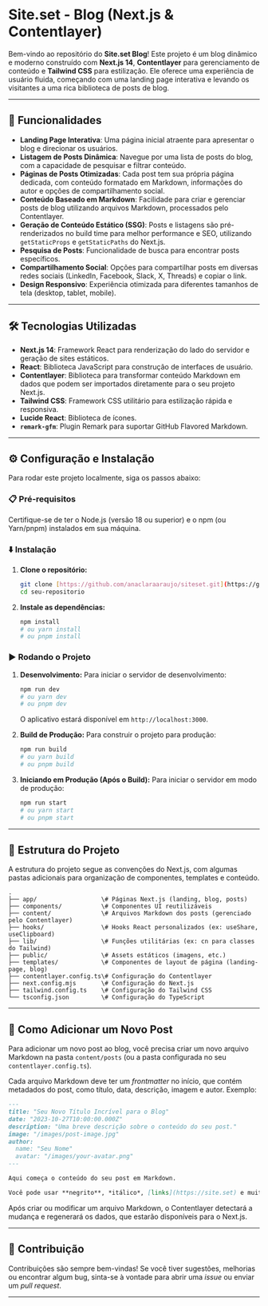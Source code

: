 # Site.set - Blog (Next.js & Contentlayer)

Bem-vindo ao repositório do **Site.set Blog**! Este projeto é um blog dinâmico e moderno construído com **Next.js 14**, **Contentlayer** para gerenciamento de conteúdo e **Tailwind CSS** para estilização. Ele oferece uma experiência de usuário fluida, começando com uma landing page interativa e levando os visitantes a uma rica biblioteca de posts de blog.

---

## 🚀 Funcionalidades

* **Landing Page Interativa**: Uma página inicial atraente para apresentar o blog e direcionar os usuários.
* **Listagem de Posts Dinâmica**: Navegue por uma lista de posts do blog, com a capacidade de pesquisar e filtrar conteúdo.
* **Páginas de Posts Otimizadas**: Cada post tem sua própria página dedicada, com conteúdo formatado em Markdown, informações do autor e opções de compartilhamento social.
* **Conteúdo Baseado em Markdown**: Facilidade para criar e gerenciar posts de blog utilizando arquivos Markdown, processados pelo Contentlayer.
* **Geração de Conteúdo Estático (SSG)**: Posts e listagens são pré-renderizados no build time para melhor performance e SEO, utilizando `getStaticProps` e `getStaticPaths` do Next.js.
* **Pesquisa de Posts**: Funcionalidade de busca para encontrar posts específicos.
* **Compartilhamento Social**: Opções para compartilhar posts em diversas redes sociais (LinkedIn, Facebook, Slack, X, Threads) e copiar o link.
* **Design Responsivo**: Experiência otimizada para diferentes tamanhos de tela (desktop, tablet, mobile).

---

## 🛠️ Tecnologias Utilizadas

* **Next.js 14**: Framework React para renderização do lado do servidor e geração de sites estáticos.
* **React**: Biblioteca JavaScript para construção de interfaces de usuário.
* **Contentlayer**: Biblioteca para transformar conteúdo Markdown em dados que podem ser importados diretamente para o seu projeto Next.js.
* **Tailwind CSS**: Framework CSS utilitário para estilização rápida e responsiva.
* **Lucide React**: Biblioteca de ícones.
* **`remark-gfm`**: Plugin Remark para suportar GitHub Flavored Markdown.

---

## ⚙️ Configuração e Instalação

Para rodar este projeto localmente, siga os passos abaixo:

### 📋 Pré-requisitos

Certifique-se de ter o Node.js (versão 18 ou superior) e o npm (ou Yarn/pnpm) instalados em sua máquina.

### ⬇️ Instalação

1.  **Clone o repositório:**
    ```bash
    git clone [https://github.com/anaclaraaraujo/siteset.git](https://github.com/anaclaraaraujo/siteset.git)
    cd seu-repositorio
    ```

2.  **Instale as dependências:**
    ```bash
    npm install
    # ou yarn install
    # ou pnpm install
    ```

### ▶️ Rodando o Projeto

1.  **Desenvolvimento:**
    Para iniciar o servidor de desenvolvimento:
    ```bash
    npm run dev
    # ou yarn dev
    # ou pnpm dev
    ```
    O aplicativo estará disponível em `http://localhost:3000`.

2.  **Build de Produção:**
    Para construir o projeto para produção:
    ```bash
    npm run build
    # ou yarn build
    # ou pnpm build
    ```

3.  **Iniciando em Produção (Após o Build):**
    Para iniciar o servidor em modo de produção:
    ```bash
    npm run start
    # ou yarn start
    # ou pnpm start
    ```

---

## 📂 Estrutura do Projeto

A estrutura do projeto segue as convenções do Next.js, com algumas pastas adicionais para organização de componentes, templates e conteúdo.

````
.
├── app/                  \# Páginas Next.js (landing, blog, posts)
├── components/           \# Componentes UI reutilizáveis
├── content/              \# Arquivos Markdown dos posts (gerenciado pelo Contentlayer)
├── hooks/                \# Hooks React personalizados (ex: useShare, useClipboard)
├── lib/                  \# Funções utilitárias (ex: cn para classes do Tailwind)
├── public/               \# Assets estáticos (imagens, etc.)
├── templates/            \# Componentes de layout de página (landing-page, blog)
├── contentlayer.config.ts\# Configuração do Contentlayer
├── next.config.mjs       \# Configuração do Next.js
├── tailwind.config.ts    \# Configuração do Tailwind CSS
└── tsconfig.json         \# Configuração do TypeScript

````

---

## 📝 Como Adicionar um Novo Post

Para adicionar um novo post ao blog, você precisa criar um novo arquivo Markdown na pasta `content/posts` (ou a pasta configurada no seu `contentlayer.config.ts`).

Cada arquivo Markdown deve ter um *frontmatter* no início, que contém metadados do post, como título, data, descrição, imagem e autor. Exemplo:

```markdown
---
title: "Seu Novo Título Incrível para o Blog"
date: "2023-10-27T10:00:00.000Z"
description: "Uma breve descrição sobre o conteúdo do seu post."
image: "/images/post-image.jpg"
author:
  name: "Seu Nome"
  avatar: "/images/your-avatar.png"
---

Aqui começa o conteúdo do seu post em Markdown.

Você pode usar **negrito**, *itálico*, [links](https://site.set) e muito mais!

````

Após criar ou modificar um arquivo Markdown, o Contentlayer detectará a mudança e regenerará os dados, que estarão disponíveis para o Next.js.

-----

## 🤝 Contribuição

Contribuições são sempre bem-vindas\! Se você tiver sugestões, melhorias ou encontrar algum bug, sinta-se à vontade para abrir uma *issue* ou enviar um *pull request*.

-----